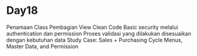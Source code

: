 # Day18
Penamaan Class Pembagian View Clean Code Basic security melalui authentication dan permission Proses validasi yang dilakukan disesuaikan dengan kebutuhan data Study Case: Sales + Purchasing Cycle Menus, Master Data, and Permission
